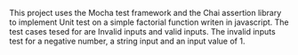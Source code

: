 This project uses the Mocha test framework and the Chai assertion library to implement Unit test
on a simple factorial function writen in javascript.
The test cases tesed for are Invalid inputs and valid inputs.
The invalid inputs test for a negative number, a string input and an input value of 1.
